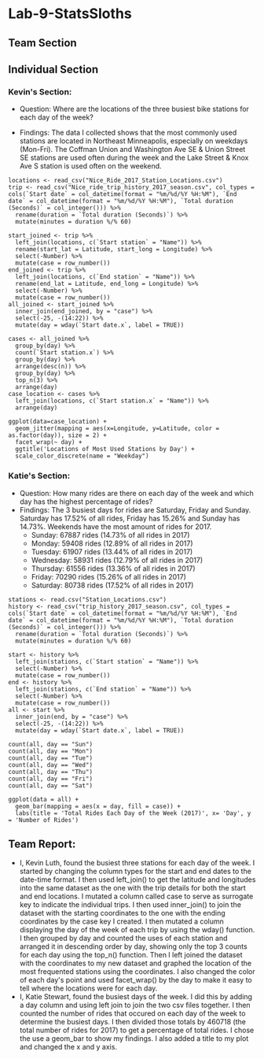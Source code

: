 # Lab-9-StatsSloths

## Team Section



## Individual Section

### Kevin's Section:
* Question: Where are the locations of the three busiest bike stations for each day of the week?

* Findings: The data I collected shows that the most commonly used stations are located in Northeast Minneapolis, especially on weekdays (Mon-Fri). The Coffman Union and Washington Ave SE & Union Street SE stations are used often during the week and the Lake Street & Knox Ave S station is used often on the weekend.

```{r}
locations <- read_csv("Nice_Ride_2017_Station_Locations.csv")
trip <- read_csv("Nice_ride_trip_history_2017_season.csv", col_types = cols(`Start date` = col_datetime(format = "%m/%d/%Y %H:%M"), `End date` = col_datetime(format = "%m/%d/%Y %H:%M"), `Total duration (Seconds)` = col_integer())) %>%
  rename(duration = `Total duration (Seconds)`) %>%
  mutate(minutes = duration %/% 60)

start_joined <- trip %>%
  left_join(locations, c(`Start station` = "Name")) %>%
  rename(start_lat = Latitude, start_long = Longitude) %>%
  select(-Number) %>%
  mutate(case = row_number())
end_joined <- trip %>%
  left_join(locations, c(`End station` = "Name")) %>%
  rename(end_lat = Latitude, end_long = Longitude) %>%
  select(-Number) %>%
  mutate(case = row_number())
all_joined <- start_joined %>%
  inner_join(end_joined, by = "case") %>%
  select(-25, -(14:22)) %>%
  mutate(day = wday(`Start date.x`, label = TRUE))
  
cases <- all_joined %>%
  group_by(day) %>%
  count(`Start station.x`) %>%
  group_by(day) %>%
  arrange(desc(n)) %>%
  group_by(day) %>%
  top_n(3) %>%
  arrange(day)
case_location <- cases %>%
  left_join(locations, c(`Start station.x` = "Name")) %>%
  arrange(day)

ggplot(data=case_location) +
  geom_jitter(mapping = aes(x=Longitude, y=Latitude, color = as.factor(day)), size = 2) +
  facet_wrap(~ day) +
  ggtitle('Locations of Most Used Stations by Day') +
  scale_color_discrete(name = "Weekday")
```
### Katie's Section:
* Question: How many rides are there on each day of the week and which day has the highest percentage of rides?
* Findings: The 3 busiest days for rides are Saturday, Friday and Sunday. Saturday has 17.52% of all rides, Friday has 15.26% and Sunday has 14.73%. Weekends have the most amount of rides for 2017. 
  * Sunday: 67887 rides (14.73% of all rides in 2017)
  * Monday: 59408 rides (12.89% of all rides in 2017)
  * Tuesday: 61907 rides (13.44% of all rides in 2017)
  * Wednesday: 58931 rides (12.79% of all rides in 2017)
  * Thursday: 61556 rides (13.36% of all rides in 2017)
  * Friday: 70290 rides (15.26% of all rides in 2017)
  * Saturday: 80738 rides (17.52% of all rides in 2017)

```{r}
stations <- read.csv("Station_Locations.csv")
history <- read_csv("trip_history_2017_season.csv", col_types = cols(`Start date` = col_datetime(format = "%m/%d/%Y %H:%M"), `End date` = col_datetime(format = "%m/%d/%Y %H:%M"), `Total duration (Seconds)` = col_integer())) %>%
  rename(duration = `Total duration (Seconds)`) %>%
  mutate(minutes = duration %/% 60)
```
```{r}
start <- history %>%
  left_join(stations, c(`Start station` = "Name")) %>%
  select(-Number) %>%
  mutate(case = row_number())
end <- history %>%
  left_join(stations, c(`End station` = "Name")) %>%
  select(-Number) %>%
  mutate(case = row_number())
all <- start %>%
  inner_join(end, by = "case") %>%
  select(-25, -(14:22)) %>%
  mutate(day = wday(`Start date.x`, label = TRUE))
```
```{r}
count(all, day == "Sun")
count(all, day == "Mon")
count(all, day == "Tue") 
count(all, day == "Wed")
count(all, day == "Thu")
count(all, day == "Fri")
count(all, day == "Sat")
```
```{r}
ggplot(data = all) +
  geom_bar(mapping = aes(x = day, fill = case)) +
  labs(title = 'Total Rides Each Day of the Week (2017)', x= 'Day', y = 'Number of Rides')
```
## Team Report:
* I, Kevin Luth, found the busiest three stations for each day of the week. I started by changing the column types for the start and end dates to the date-time format. I then used left_join() to get the latitude and longitudes into the same dataset as the one with the trip details for both the start and end locations. I mutated a column called case to serve as surrogate key to indicate the individual trips. I then used inner_join() to join the dataset with the starting coordinates to the one with the ending coordinates by the case key I created. I then mutated a column displaying the day of the week of each trip by using the wday() function. I then grouped by day and counted the uses of each station and arranged it in descending order by day, showing only the top 3 counts for each day using the top_n() function. Then I left joined the dataset with the coordinates to my new dataset and graphed the location of the most frequented stations using the coordinates. I also changed the color of each day's point and used facet_wrap() by the day to make it easy to tell where the locations were for each day.
* I, Katie Stewart, found the busiest days of the week. I did this by adding a day column and using left join to join the two csv files together. I then counted the number of rides that occured on each day of the week to determine the busiest days. I then divided those totals by 460718 (the total number of rides for 2017) to get a percentage of total rides. I chose the use a geom_bar to show my findings. I also added a title to my plot and changed the x and y axis.
